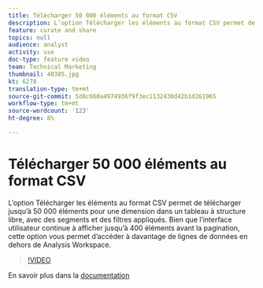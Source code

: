 ```yaml
---
title: Télécharger 50 000 éléments au format CSV
description: L’option Télécharger les éléments au format CSV permet de télécharger jusqu’à 50 000 éléments pour une dimension dans un tableau à structure libre, avec des segments et des filtres appliqués. Bien que l’interface utilisateur continue à afficher jusqu’à 400 éléments avant la pagination, cette option vous permet d’accéder à davantage de lignes de données en dehors de Analysis Workspace.
feature: curate and share
topics: null
audience: analyst
activity: use
doc-type: feature video
team: Technical Marketing
thumbnail: 40385.jpg
kt: 6278
translation-type: tm+mt
source-git-commit: 5d8c660a4974936f9f3ec1132430d42b1d261965
workflow-type: tm+mt
source-wordcount: '123'
ht-degree: 8%

---
```



# Télécharger 50 000 éléments au format CSV

L’option Télécharger les éléments au format CSV permet de télécharger jusqu’à 50 000 éléments pour une dimension dans un tableau à structure libre, avec des segments et des filtres appliqués. Bien que l’interface utilisateur continue à afficher jusqu’à 400 éléments avant la pagination, cette option vous permet d’accéder à davantage de lignes de données en dehors de Analysis Workspace.

>[!VIDEO](https://video.tv.adobe.com/v/40385/?quality=12&learn=on)

En savoir plus dans la [documentation](https://docs.adobe.com/content/help/fr-FR/analytics/analyze/analysis-workspace/curate-share/download-send.html)
